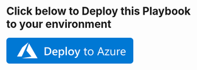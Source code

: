 # Click below to Deploy this Playbook to your environment

[![Foo](https://raw.githubusercontent.com/DerekSwenningsen/PublicPlaybooks/main/images/button.svg)](https://portal.azure.com/#create/Microsoft.Template/uri/https%3A%2F%2Fraw.githubusercontent.com%2FDerekSwenningsen%2FPublicPlaybooks%2Fmain%2FWK%2FIsolateViaSentinelOneAPI%2FIsolateViaSentinelOneAPI.json)

